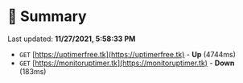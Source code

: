 # 📖 Summary
Last updated: **11/27/2021, 5:58:33 PM**

- `GET` [https://uptimerfree.tk](https://uptimerfree.tk) - **Up** (4744ms)
- `GET` [https://monitoruptimer.tk](https://monitoruptimer.tk) - **Down** (183ms)
